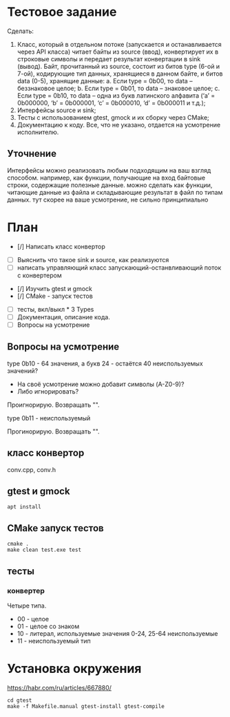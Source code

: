 # Тестовое задание

  Сделать:
  1. Класс, который в отдельном потоке (запускается и останавливается через API
  класса) читает байты из source (ввод), конвертирует их в строковые символы и
  передает результат конвертации в sink (вывод). Байт, прочитанный из source,
  состоит из битов type (6-ой и 7-ой), кодирующие тип данных, хранящиеся в
  данном байте, и битов data (0-5), хранящие данные:
  a. Если type = 0b00, то data – беззнаковое целое;
  b. Если type = 0b01, то data – знаковое целое;
  c. Если type = 0b10, то data – одна из букв латинского алфавита (‘a’ =
  0b000000, ‘b’ = 0b000001, ‘c’ = 0b000010, ‘d’ = 0b000011 и т.д.);
  2. Интерфейсы source и sink;
  3. Тесты с использованием gtest, gmock и их сборку через CMake;
  4. Документацию к коду.
  Все, что не указано, отдается на усмотрение исполнителю.
  
## Уточнение

  Интерфейсы можно реализовать любым подходящим на ваш взгляд способом. например, как функции, получающие на вход байтовые строки, содержащие полезные данные. можно сделать как функции, читающие данные из файла и складывающие результат в файл по типам данных. тут скорее на ваше усмотрение, не сильно принципиально

# План

- [/] Написать класс конвертор
- [ ] Выяснить что такое sink и source, как реализуются
- [ ] написать управляющий класс запускающий-останвливающий поток c конвертером
- [/] Изучить gtest и gmock
- [/] CMake - запуск тестов
- [ ] тесты, вкл/выкл * 3 Types 
- [ ] Документация, описание кода.
- [ ] Вопросы на усмотрение

## Вопросы на усмотрение

type 0b10 - 64 значения, а букв 24 - остаётся 40 неиспользуемых значений?  
- На своё усмотрение можно добавит символы (A-Z0-9)? 
- Либо игнорировать?

Проигнорирую. Возвращать "".

type 0b11 - неиспользуемый

Прогинорирую. Возвращать "".

## класс конвертор

conv.cpp, conv.h

## gtest и gmock

    apt install 

## CMake запуск тестов

    cmake .
    make clean test.exe test

## тесты

### конвертер

Четыре типа.
 - 00 - целое
 - 01 - целое со знаком
 - 10 - литерал, используемые значения 0-24, 25-64 неиспользуемые
 - 11 - неиспользуемый тип


# Установка окружения

https://habr.com/ru/articles/667880/

    cd gtest
    make -f Makefile.manual gtest-install gtest-compile
